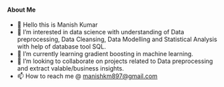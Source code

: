 #### About Me
- 👋 Hello this is Manish Kumar
- 👀 I’m interested in data science with understanding of Data preprocessing, Data Cleansing, Data Modelling and Statistical Analysis with help of database tool SQL.
- 🌱 I’m currently learning gradient boosting in machine learning.
- 💞️ I’m looking to collaborate on projects related to Data preprocessing and extract valable/business insights.
- 📫 How to reach me @ manishkm897@gmail.com

<!---
Manishkumar897/Manishkumar897 is a ✨ special ✨ repository because its `README.md` (this file) appears on your GitHub profile.
You can click the Preview link to take a look at your changes.
--->
